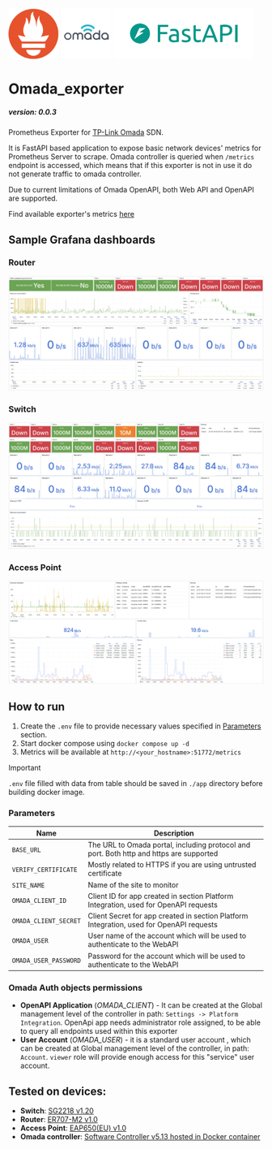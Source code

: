 <p float="left">
  <img src="/Pictures/prometheus_logo.png" width="100" />
  <img src="/Pictures/omada_logo.png" width="100" />
  <img src="/Pictures/fastapi_logo.png" height="100" />
</p>

# Omada_exporter
##### version: 0.0.3

Prometheus Exporter for [TP-Link Omada](https://www.tp-link.com/en/business-networking/omada/controller/) SDN.

It is FastAPI based application to expose basic network devices' metrics for Prometheus Server to scrape.
Omada controller is queried when `/metrics` endpoint is accessed, 
which means that if this exporter is not in use it do not generate traffic to omada controller.

Due to current limitations of Omada OpenAPI, both Web API and OpenAPI are supported.

Find available exporter's metrics [here](/app/src/Prometheus/README.md#supported-metrics)

## Sample Grafana dashboards
### Router
![image](/Grafana/Pictures/Router.png)
### Switch
![image](/Grafana/Pictures/Switch.png)
### Access Point
![image](/Grafana/Pictures/AccessPoint.png)


## How to run
1. Create the `.env` file to provide necessary values specified in [Parameters](#parameters) section.
2. Start docker compose using `docker compose up -d`
3. Metrics will be available at `http://<your_hostname>:51772/metrics`


> [!IMPORTANT] 
> `.env` file filled with data from table should be saved in `./app` directory before building docker image.

### Parameters
| Name | Description |
|------|-------------|
|`BASE_URL`|The URL to Omada portal, including protocol and port. Both http and https are supported|
|`VERIFY_CERTIFICATE`|Mostly related to HTTPS if you are using untrusted certificate|
|`SITE_NAME`|Name of the site to monitor| 
|`OMADA_CLIENT_ID`|Client ID for app created in section Platform Integration, used for OpenAPI requests|
|`OMADA_CLIENT_SECRET`|Client Secret for app created in section Platform Integration, used for OpenAPI requests|
|`OMADA_USER`|User name of the account which will be used to authenticate to the WebAPI|
|`OMADA_USER_PASSWORD`|Password for the account which will be used to authenticate to the WebAPI|

### Omada Auth objects permissions
- **OpenAPI Application** (*OMADA_CLIENT*) - It can be created at the Global management level of the controller in path: 
`Settings -> Platform Integration`. 
OpenApi app needs administrator role assigned, 
to be able to query all endpoints used within this exporter
- **User Account** (*OMADA_USER*) - it is a standard user account ,
which can be created at Global management level of the controller,
in path: `Account`. `viewer` role will provide enough access for 
this "service" user account.

## Tested on devices:
- **Switch**: [SG2218 v1.20](https://www.tp-link.com/en/business-networking/omada-switch-smart/sg2218/)
- **Router**: [ER707-M2 v1.0](https://www.tp-link.com/en/business-networking/omada-router-wired-router/er707-m2/v1/)
- **Access Point**: [EAP650(EU) v1.0](https://www.tp-link.com/en/business-networking/omada-wifi-ceiling-mount/eap650/v1/)
- **Omada controller**: [Software Controller v5.13 hosted in Docker container](https://github.com/mbentley/docker-omada-controller)
